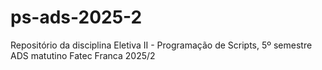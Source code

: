 # ps-ads-2025-2
Repositório da disciplina Eletiva II - Programação de Scripts, 5º semestre ADS matutino Fatec Franca 2025/2
